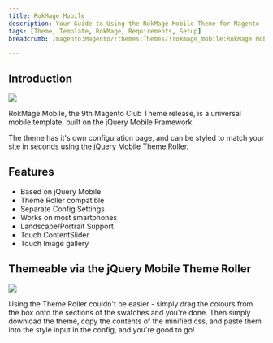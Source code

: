 ```yaml
---
title: RokMage Mobile
description: Your Guide to Using the RokMage Mobile Theme for Magento
tags: [Theme, Template, RokMage, Requirements, Setup]
breadcrumb: /magento:Magento/!themes:Themes/!rokmage_mobile:RokMage Mobile

---
```


Introduction
-----

![][theme]

RokMage Mobile, the 9th Magento Club Theme release, is a universal mobile template, built on the jQuery Mobile Framework.

The theme has it's own configuration page, and can be styled to match your site in seconds using the jQuery Mobile Theme Roller. 

Features
-----

* Based on jQuery Mobile
* Theme Roller compatible
* Separate Config Settings
* Works on most smartphones
* Landscape/Portrait Support
* Touch ContentSlider
* Touch Image gallery

Themeable via the jQuery Mobile Theme Roller
-----

![][roller]

Using the Theme Roller couldn't be easier - simply drag the colours from the box onto the sections of the swatches and you're done. Then simply download the theme, copy the contents of the minified css, and paste them into the style input in the config, and you're good to go!

[theme]: assets/rokmage_mobile.jpeg
[rokmagelayout]: assets/RokMageLayout.jpg
[roller]: assets/roller.jpg
[download]: http://www.rockettheme.com/magento-downloads/club/2700-rokmagemobile
[filezilla]: https://filezilla-project.org/download.php